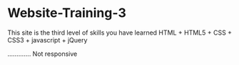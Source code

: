# Website-Training-3
This site is the third level of skills you have learned HTML + HTML5 + CSS + CSS3 + javascript + jQuery

.............
Not responsive
